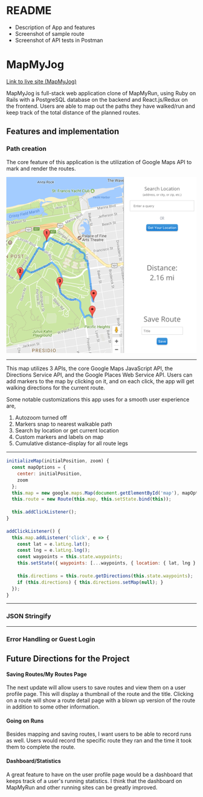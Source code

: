 # README

* Description of App and features
* Screenshot of sample route
* Screenshot of API tests in Postman

# MapMyJog


[Link to live site (MapMyJog)](https://map-my-jog.herokuapp.com)


MapMyJog is full-stack web application clone of MapMyRun, using Ruby on Rails with a PostgreSQL database on the backend and React.js/Redux on the frontend. Users are able to map out the paths they have walked/run and keep track of the total distance of the planned routes.

## Features and implementation

### Path creation

The core feature of this application is the utilization of Google Maps API to mark and render the routes.

![Route Creation](app/assets/images/map_creation.png)

---
This map utilizes 3 APIs, the core Google Maps JavaScript API, the Directions Service API, and the Google Places Web Service API. Users can add markers to the map by clicking on it, and on each click, the app will get walking directions for the current route.

Some notable customizations this app uses for a smooth user experience are,
1) Autozoom turned off
2) Markers snap to nearest walkable path
3) Search by location or get current location
4) Custom markers and labels on map
5) Cumulative distance-display for all route legs

---
```javascript
initializeMap(initialPosition, zoom) {
  const mapOptions = {
    center: initialPosition,
    zoom
  };
  this.map = new google.maps.Map(document.getElementById('map'), mapOptions);
  this.route = new Route(this.map, this.setState.bind(this));

  this.addClickListener();
}

addClickListener() {
  this.map.addListener('click', e => {
    const lat = e.latLng.lat();
    const lng = e.latLng.lng();
    const waypoints = this.state.waypoints;
    this.setState({ waypoints: [...waypoints, { location: { lat, lng } }]});

    this.directions = this.route.getDirections(this.state.waypoints);
    if (this.directions) { this.directions.setMap(null); }
  });
}
```
<!-- ---
Each click creates a new marker on the map that is stored in the component's state. Once there are two or more markers, directions are rendered onto the map.

![Undo/Clear button](app/assets/images/undoclear.png)

Unfortunately, Google Maps API did not have the ability to undo and clear out the map with markers. So I made my own. When undoing a marker and having two or more, I was able to get new directions and render it on my map. However, you are only able to get directions with more than one point.

My initial solution was to create a new instance of Map, but reloading a new instance caused a flashing that ruined the user experience.

My final solution was to remove the directions object off my map whenever I had less than two points. This avoided the flashing of the screen while allowing the user to undo or clear out the map.

---
```javascript
clearDirections() {
  this.directionsRenderer.setMap(null);
  this.directionsRenderer = new google.maps.DirectionsRenderer(
    {
      map: this.map,
      preserveViewport: true,
    }
  );
  this.updateState({
    distance: 0,
    polyline: '',
    start_address: 'N/A',
    end_address: 'N/A'
  });
}
```

---
This created a much smoother experience for the user to create their route. -->


---
### JSON Stringify


---

### Error Handling or Guest Login


## Future Directions for the Project

#### Saving Routes/My Routes Page

The next update will allow users to save routes and view them on a user profile page. This will display a thumbnail of the route and the title. Clicking on a route will show a route detail page with a blown up version of the route in addition to some other information.

#### Going on Runs

Besides mapping and saving routes, I want users to be able to record runs as well.  Users would record the specific route they ran and the time it took them to complete the route.

#### Dashboard/Statistics

A great feature to have on the user profile page would be a dashboard that keeps track of a user's running statistics.  I think that the dashboard on MapMyRun and other running sites can be greatly improved.
